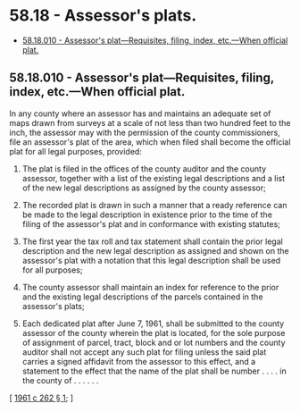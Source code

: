 # 58.18 - Assessor's plats.
* [58.18.010 - Assessor's plat—Requisites, filing, index, etc.—When official plat.](#5818010---assessors-platrequisites-filing-index-etcwhen-official-plat)
## 58.18.010 - Assessor's plat—Requisites, filing, index, etc.—When official plat.
In any county where an assessor has and maintains an adequate set of maps drawn from surveys at a scale of not less than two hundred feet to the inch, the assessor may with the permission of the county commissioners, file an assessor's plat of the area, which when filed shall become the official plat for all legal purposes, provided:

1. The plat is filed in the offices of the county auditor and the county assessor, together with a list of the existing legal descriptions and a list of the new legal descriptions as assigned by the county assessor;

2. The recorded plat is drawn in such a manner that a ready reference can be made to the legal description in existence prior to the time of the filing of the assessor's plat and in conformance with existing statutes;

3. The first year the tax roll and tax statement shall contain the prior legal description and the new legal description as assigned and shown on the assessor's plat with a notation that this legal description shall be used for all purposes;

4. The county assessor shall maintain an index for reference to the prior and the existing legal descriptions of the parcels contained in the assessor's plats;

5. Each dedicated plat after June 7, 1961, shall be submitted to the county assessor of the county wherein the plat is located, for the sole purpose of assignment of parcel, tract, block and or lot numbers and the county auditor shall not accept any such plat for filing unless the said plat carries a signed affidavit from the assessor to this effect, and a statement to the effect that the name of the plat shall be number . . . . in the county of . . . . . .

\[ [1961 c 262 § 1](https://leg.wa.gov/CodeReviser/documents/sessionlaw/1961c262.pdf?cite=1961%20c%20262%20§%201); \]

